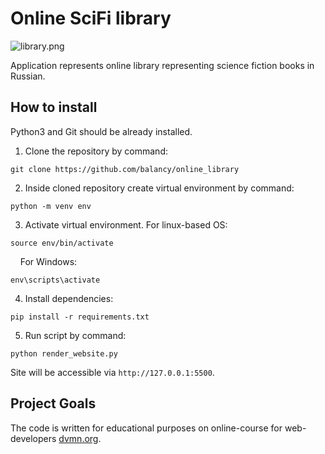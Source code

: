 # Online SciFi library

![library.png](https://i.ibb.co/2ZYD5Gf/library.png)

Application represents online library representing science fiction books in Russian.

## How to install
Python3 and Git should be already installed. 

1. Clone the repository by command:
```console
git clone https://github.com/balancy/online_library
```
2. Inside cloned repository create virtual environment by command:
```console
python -m venv env
```
3. Activate virtual environment. For linux-based OS:
```console
source env/bin/activate
```
&nbsp;&nbsp;&nbsp;&nbsp;For Windows:
```console
env\scripts\activate
```
4. Install dependencies:
```
pip install -r requirements.txt
```
5. Run script by command:
```console
python render_website.py
```
Site will be accessible via `http://127.0.0.1:5500`.

## Project Goals
The code is written for educational purposes on online-course for web-developers [dvmn.org](https://dvmn.org/).
